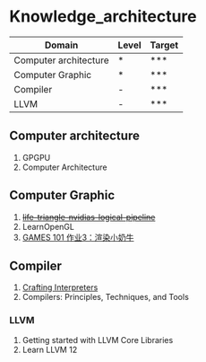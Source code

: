 # Knowledge_architecture

Domain  |Level|Target
---------------------------|:----|:-----
Computer architecture      |*    |***
Computer Graphic           |*    |***
Compiler                   |-    |***
LLVM                       |-    |***

## Computer architecture
1. GPGPU
2. Computer Architecture

## Computer Graphic
1. ~~[life-triangle-nvidias-logical-pipeline](https://developer.nvidia.com/content/life-triangle-nvidias-logical-pipeline)~~
2. LearnOpenGL
3. [GAMES 101 作业3：渲染小奶牛](https://zhuanlan.zhihu.com/p/465058581)

## Compiler
1. [Crafting Interpreters](http://craftinginterpreters.com/welcome.html)
2. Compilers: Principles, Techniques, and Tools

### LLVM
1. Getting started with LLVM Core Libraries
2. Learn LLVM 12
